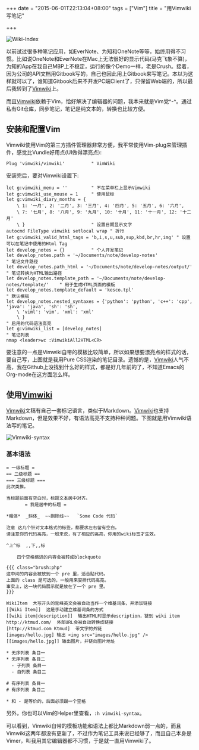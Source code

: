 +++
date = "2015-06-01T22:13:04+08:00"
tags = ["Vim"]
title = "用Vimwiki写笔记"

+++

![Wiki-Index](http://7mnom1.com1.z0.glb.clouddn.com/vimwiki-index-page.png)

以前试过很多种笔记应用，如EverNote、为知和OneNote等等，始终用得不习惯。比如说OneNote和EverNote在Mac上无法很好的显示代码(马克飞象不算)，为知的App在我自己MBP上不稳定，运行的像个Demo一样，老是Crush。接着，因为公司的API文档用Gitbook写的，自己也因此用上Gitbook来写笔记。本以为这样就可以了，谁知道Gitbook后来不开发PC端Client了，只保留Web端的，所以最后我转到了[Vimwiki][0]上。

而且[Vimwiki][0]依赖于Vim，恰好解决了编辑器的问题，我本来就是Vim党^-^。通过私有Git仓库，同步笔记，笔记是纯文本的，转换也比较方便。

## 安装和配置Vim

Vimwiki使用Vim的第三方插件管理器非常方便，我平常使用Vim-plug来管理插件，感觉比Vundle好用点(UI做得漂亮点):

```viml
Plug 'vimwiki/vimwiki'          " VimWiki
```

安装完后，要对Vimwiki设置下:

```viml
let g:vimwiki_menu = ''         " 不在菜单栏上显示Vimwiki
let g:vimwiki_use_mouse = 1     " 使用鼠标
let g:vimwiki_diary_months = {
    \ 1: '一月', 2: '二月', 3: '三月', 4: '四月', 5: '五月', 6: '六月',
    \ 7: '七月', 8: '八月', 9: '九月', 10: '十月', 11: '十一月', 12: '十二月'
    \ }                         " 设置日期显示文字
autocmd FileType vimwiki setlocal wrap " 折行
let g:vimwiki_valid_html_tags = 'b,i,s,u,sub,sup,kbd,br,hr,img' " 设置可以在笔记中使用的Html Tag
let develop_notes = {}          " 个人开发笔记
let develop_notes.path = '~/Documents/note/develop-notes'                       " 笔记文件路径
let develop_notes.path_html = '~/Documents/note/develop-notes/output/'          " 笔记转换为HTML输出路径
let develop_notes.template_path = '~/Documents/note/develop-notes/template/'    " 用于生成HTML页面的模板
let develop_notes.template_default = 'kesco.tpl'                                " 默认模板
let develop_notes.nested_syntaxes = {'python': 'python', 'c++': 'cpp', 'java': 'java', 'sh': 'sh',
    \ 'viml': 'vim', 'xml': 'xml'
    \ }                                                                         " 启用的代码语法高亮
let g:vimwiki_list = [develop_notes]                                            " 笔记列表
nmap <leader>wc :VimwikiAll2HTML<CR>
```

要注意的一点是Vimwiki自带的模板比较简单，所以如果想要漂亮点的样式的话，要自己写，上图就是我用Pure CSS渲染的笔记目录。遗憾的是，[Vimwiki][0]人气不高，我在Github上没找到什么好的样式，都是好几年前的了，不知道Emacs的Org-mode在这方面怎么样。

## 使用[Vimwiki][0]

[Vimwiki][0]文稿有自己一套标记语言，类似于Markdown。[Vimwiki][0]也支持Markdown，但是效果不好，有语法高亮不支持种种问题。下图就是用Vimwiki语法写的笔记。

![Vimwiki-syntax](http://7mnom1.com1.z0.glb.clouddn.com/vimwiki-sample.png)

### 基本语法

```
= 一级标题 =  
== 二级标题 ==
=== 三级标题 ===
此次类推。

当标题前面有空白时，标题文本居中对齐。
       = 我是居中的标题 =

*粗体*  _斜体_  ~~删除线~~   `Some Code 代码` 

注意 这几个针对文本格式的标签，都要求左右留有空白。
请注意你的代码高亮，一般来说，有了相应的高亮，你用的wiki标签才生效。

^上^标  ,,下,,标

    四个空格缩进的内容会被转成blockquote
    
{{{ class="brush:php"
这中间的内容会被放到一个 pre 里，适合贴代码。
上面的 class 是可选的，一般用来安排代码高亮。
事实上，这一块代码展示就是放在了一个 pre 里。
}}}

WikiItem  大写开头的驼峰英文会被自动当作一个维基词条，并添加链接
[[Wiki Item]]  这是手动建立维基词条的方式
[[wiki item|description]]  输出HTML时显示description，链到 wiki item
http://ktmud.com/  外部URL会被自动转换成链接
[http://ktmud.com Ktmud]  带文字的外链
[images/hello.jpg] 输出 <img src="images/hello.jpg" />
[[images/hello.jpg]] 输出图片，并链向图片地址

* 无序列表 条目一
* 无序列表 条目二 
  - 子列表 条目一
  - 自列表 条目二

# 有序列表 条目一
# 有序列表 条目二

* 和 - 是等价的，后面必须跟一个空格
```

另外，你也可以Vim的Helper里查看，`:h vimwiki-syntax`。

可以看到，Vimwiki自带的模板功能和语法上都比Markdown弱一点的，而且Vimwiki这两年都没有更新了，不过作为笔记工具来说已经够了，而且自己本身是Vimer，叫我用其它编辑器都不习惯，于是就一直用Vimwiki了。

[0]: https://github.com/vimwiki/vimwiki

